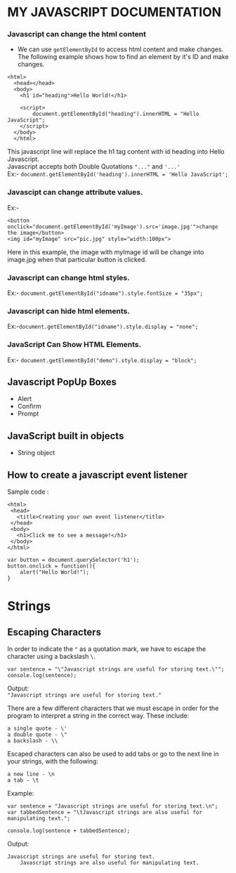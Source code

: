 # MY JAVASCRIPT DOCUMENTATION

### Javascript can change the html content
- We can use ```getElementById``` to access html content and make changes. The following example shows how to find an element by it's ID and make changes.<br/>
```
<html>
  <head></head>
  <body>
    <h1 id="heading">Hello World!</h1>
    
    <script>
        document.getElementById("heading").innerHTML = "Hello JavaScript";
    </script>
  </body>
  </html>
 ``` 
 
 This javascript line will replace the h1 tag content with id heading into Hello Javascript.<br/>
 Javascript accepts both Double Quotations ```"..."``` and ```'...'``` <br/>
 Ex:- ```document.getElementById('heading').innerHTML = 'Hello JavaScript';```

### Javascipt can change attribute values.
  Ex:-  
  ```
  <button onclick="document.getElementById('myImage').src='image.jpg'">change the image</button>
  <img id="myImage" src="pic.jpg" style="width:100px">
  ```
  Here in this example, the image with myImage id will be change into image.jpg when that particular button is clicked.
### Javascript can change html styles.
   Ex:-     ```document.getElementById("idname").style.fontSize = "35px";```
### Javascript can hide html elements.
   Ex:-```document.getElementById("idname").style.display = "none";```
### JavaScript Can Show HTML Elements.
   Ex:- ```document.getElementById("demo").style.display = "block";```


## Javascript PopUp Boxes
 - Alert
 - Confirm
 - Prompt 
 
## JavaScript built in objects
 - String object

## How to create a javascript event listener
Sample code :
```
<html>
 <head>
   <title>Creating your own event listener</title>
 </head>
 <body>
   <h1>Click me to see a message!</h1>
 </body>
</html>
```
```
var button = document.querySelector('h1');
button.onclick = function(){
    alert("Hello World!");
}
```

# Strings
## Escaping Characters
In order to indicate the ```"``` as a quotation mark, we have to escape the character using a backslash ```\```.
```
var sentence = "\"Javascript strings are useful for storing text.\"";
console.log(sentence);
```
Output:<br/>
```"Javascript strings are useful for storing text."```<br/>

There are a few different characters that we must escape in order for the program to interpret a string in the correct way. These include:<br/>

```a single quote - \'```<br/>
```a double quote - \"```<br/>
```a backslash - \\```<br/>

Escaped characters can also be used to add tabs or go to the next line in your strings, with the following:<br/>

```a new line - \n```<br/>
```a tab - \t```<br/>

Example:
```
var sentence = "Javascript strings are useful for storing text.\n";
var tabbedSentence = "\tJavascript strings are also useful for manipulating text.";

console.log(sentence + tabbedSentence);
```
Output:
```
Javascript strings are useful for storing text.
	Javascript strings are also useful for manipulating text.
```
